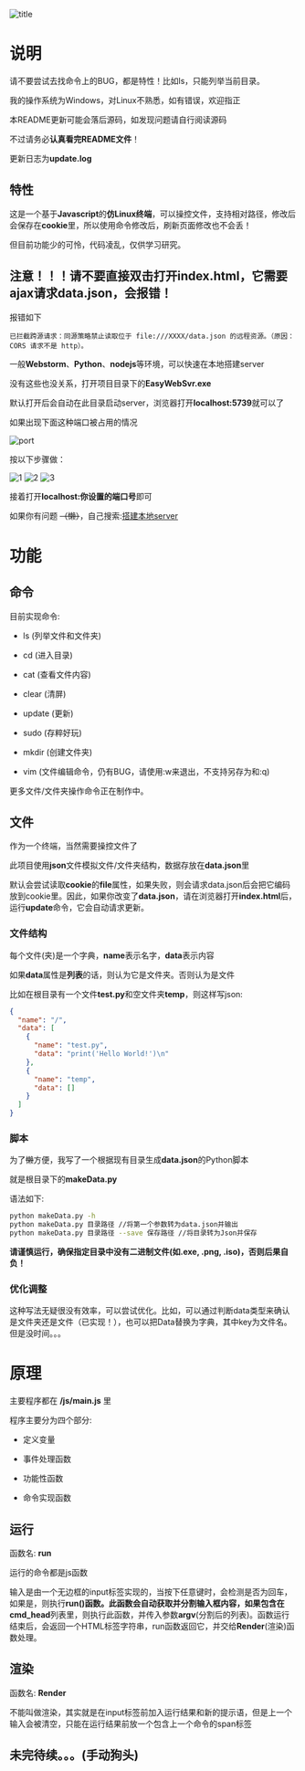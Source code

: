 ![title](img/README/title.png)


# 说明

请不要尝试去找命令上的BUG，都是特性！比如ls，只能列举当前目录。

我的操作系统为Windows，对Linux不熟悉，如有错误，欢迎指正

本README更新可能会落后源码，如发现问题请自行阅读源码

不过请务必**认真看完README文件**！

更新日志为**update.log**

## 特性

这是一个基于**Javascript**的**仿Linux终端**，可以操控文件，支持相对路径，修改后会保存在**cookie**里，所以使用命令修改后，刷新页面修改也不会丢！

但目前功能少的可怜，代码凌乱，仅供学习研究。

## 注意！！！请不要直接双击打开index.html，它需要ajax请求**data.json**，会报错！

报错如下

```报错
已拦截跨源请求：同源策略禁止读取位于 file:///XXXX/data.json 的远程资源。（原因：CORS 请求不是 http）。
```


一般**Webstorm**、**Python**、**nodejs**等环境，可以快速在本地搭建server

没有这些也没关系，打开项目目录下的**EasyWebSvr.exe**

默认打开后会自动在此目录启动server，浏览器打开**localhost:5739**就可以了

如果出现下面这种端口被占用的情况

![port](img/README/port.png)

按以下步骤做：

![1](img/README/1.png)
![2](img/README/2.png)
![3](img/README/3.png)

接着打开**localhost:你设置的端口号**即可

如果你有问题 ~~（懒）~~，自己搜索:[搭建本地server](https://debug-tab.github.io/baiduyx/index.html?搭建本地server)

# 功能

## 命令

目前实现命令: 

- ls (列举文件和文件夹)

- cd (进入目录)

- cat (查看文件内容)

- clear (清屏)

- update (更新)

- sudo (存粹好玩)

- mkdir (创建文件夹)

- vim (文件编辑命令，仍有BUG，请使用:w来退出，不支持另存为和:q)

更多文件/文件夹操作命令正在制作中。


## 文件

作为一个终端，当然需要操控文件了

此项目使用**json**文件模拟文件/文件夹结构，数据存放在**data.json**里

默认会尝试读取**cookie**的**file**属性，如果失败，则会请求data.json后会把它编码放到cookie里。因此，如果你改变了**data.json**，请在浏览器打开**index.html**后，运行**update**命令，它会自动请求更新。

### 文件结构

每个文件(夹)是一个字典，**name**表示名字，**data**表示内容

如果**data**属性是**列表**的话，则认为它是文件夹。否则认为是文件

比如在根目录有一个文件**test.py**和空文件夹**temp**，则这样写json:

```json
{
  "name": "/",
  "data": [
    {
      "name": "test.py",
      "data": "print('Hello World!')\n"
    },
    {
      "name": "temp",
      "data": []
    }
  ]
}
```

### 脚本
为了~~懒~~方便，我写了一个根据现有目录生成**data.json**的Python脚本

就是根目录下的**makeData.py**


语法如下:

```bash
python makeData.py -h
python makeData.py 目录路径 //将第一个参数转为data.json并输出
python makeData.py 目录路径 --save 保存路径 //将目录转为Json并保存
```

**请谨慎运行，确保指定目录中没有二进制文件(如.exe, .png, .iso)，否则后果自负！**

### 优化调整

这种写法无疑很没有效率，可以尝试优化。比如，可以通过判断data类型来确认是文件夹还是文件（已实现！），也可以把Data替换为字典，其中key为文件名。但是没时间。。。


# 原理

主要程序都在 **/js/main.js** 里

程序主要分为四个部分:

- 定义变量

- 事件处理函数

- 功能性函数

- 命令实现函数

## 运行
函数名: **run**

运行的命令都是js函数

输入是由一个无边框的input标签实现的，当按下任意键时，会检测是否为回车，如果是，则执行**run()**函数。此函数会自动获取并分割输入框内容，如果包含在**cmd_head**列表里，则执行此函数，并传入参数**argv**(分割后的列表)。函数运行结束后，会返回一个HTML标签字符串，run函数返回它，并交给**Render**(渲染)函数处理。

## 渲染
函数名: **Render**

不能叫做渲染，其实就是在input标签前加入运行结果和新的提示语，但是上一个输入会被清空，只能在运行结果前放一个包含上一个命令的span标签



## 未完待续。。。(手动狗头)
